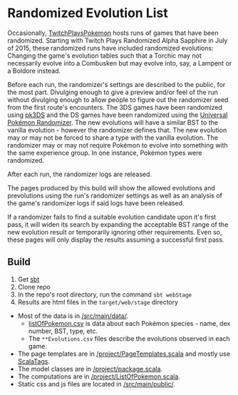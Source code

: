 # Randomized Evolution List

Occasionally, [TwitchPlaysPokemon](http://www.twitch.tv/twitchplayspokemon)
hosts runs of games that have been randomized. Starting with Twitch Plays
Randomized Alpha Sapphire in July of 2015, these randomized runs have
included randomized evolutions: Changing the game's evolution tables such that a
Torchic may not necessarily evolve into a Combusken but may evolve into, say, a
Lampent or a Boldore instead.

Before each run, the randomizer's settings are described to the public, for the
most part. Divulging enough to give a preview and/or feel of the run without
divulging enough to allow people to figure out the randomizer seed from the
first route's encounters. The 3DS games have been randomized using
[pk3DS](https://github.com/kwsch/pk3DS) and the DS games have been randomized
using the [Universal Pokémon Randomizer](https://github.com/Dabomstew/universal-pokemon-randomizer).
The new evolutions will have a similar BST to the vanilla evolution - however
the randomizer defines that. The new evolution may or may not be forced to share
a type with the vanilla evolution. The randomizer may or may not require Pokémon
to evolve into something with the same experience group. In one instance,
Pokémon types were randomized.

After each run, the randomizer logs are released.

The pages produced by this build will show the allowed evolutions and
prevolutions using the run's randomizer settings as well as an analysis of the
game's randomizer logs if said logs have been released.

If a randomizer fails to find a suitable evolution candidate upon it's first
pass, it will widen its search by expanding the acceptable BST range of the new
evolution result or temporarily ignoring other requirements. Even so, these
pages will only display the results assuming a successful first pass.


## Build

1. Get [sbt](http://www.scala-sbt.org/)
2. Clone repo
3. In the repo's root directory, run the command `sbt webStage`
4. Results are html files in the `target/web/stage` directory

* Most of the data is in [/src/main/data/](/src/main/data/).
  * [listOfPokemon.csv](/src/main/data/listOfPokemon.csv) is data about each Pokémon species - name, dex number, BST, type, etc.
  * The `**Evolutions.csv` files describe the evolutions observed in each game. 
* The page templates are in [/project/PageTemplates.scala](/project/PageTemplates.scala)
  and mostly use [ScalaTags](http://www.lihaoyi.com/scalatags/).
* The model classes are in [/project/package.scala](/project/package.scala).
* The computations are in [/project/ListOfPokemon.scala](/project/ListOfPokemon.scala).
* Static css and js files are located in [/src/main/public/](/src/main/public/).
